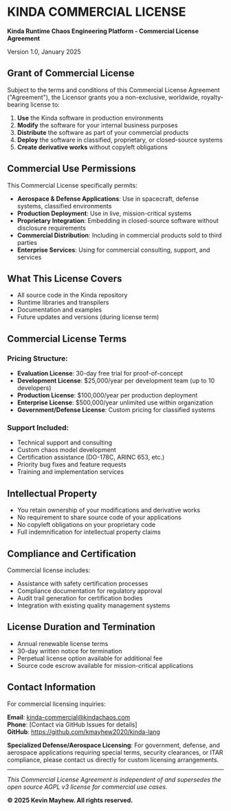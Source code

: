 # KINDA COMMERCIAL LICENSE

**Kinda Runtime Chaos Engineering Platform - Commercial License Agreement**

Version 1.0, January 2025

## Grant of Commercial License

Subject to the terms and conditions of this Commercial License Agreement ("Agreement"), the Licensor grants you a non-exclusive, worldwide, royalty-bearing license to:

1. **Use** the Kinda software in production environments
2. **Modify** the software for your internal business purposes  
3. **Distribute** the software as part of your commercial products
4. **Deploy** the software in classified, proprietary, or closed-source systems
5. **Create derivative works** without copyleft obligations

## Commercial Use Permissions

This Commercial License specifically permits:

- **Aerospace & Defense Applications**: Use in spacecraft, defense systems, classified environments
- **Production Deployment**: Use in live, mission-critical systems
- **Proprietary Integration**: Embedding in closed-source software without disclosure requirements
- **Commercial Distribution**: Including in commercial products sold to third parties
- **Enterprise Services**: Using for commercial consulting, support, and services

## What This License Covers

- All source code in the Kinda repository
- Runtime libraries and transpilers
- Documentation and examples
- Future updates and versions (during license term)

## Commercial License Terms

### Pricing Structure:
- **Evaluation License**: 30-day free trial for proof-of-concept
- **Development License**: $25,000/year per development team (up to 10 developers)
- **Production License**: $100,000/year per production deployment
- **Enterprise License**: $500,000/year unlimited use within organization
- **Government/Defense License**: Custom pricing for classified systems

### Support Included:
- Technical support and consulting
- Custom chaos model development
- Certification assistance (DO-178C, ARINC 653, etc.)
- Priority bug fixes and feature requests
- Training and implementation services

## Intellectual Property

- You retain ownership of your modifications and derivative works
- No requirement to share source code of your applications
- No copyleft obligations on your proprietary code
- Full indemnification for intellectual property claims

## Compliance and Certification

Commercial license includes:
- Assistance with safety certification processes
- Compliance documentation for regulatory approval
- Audit trail generation for certification bodies
- Integration with existing quality management systems

## License Duration and Termination

- Annual renewable license terms
- 30-day written notice for termination
- Perpetual license option available for additional fee
- Source code escrow available for mission-critical applications

## Contact Information

For commercial licensing inquiries:

**Email**: kinda-commercial@kindachaos.com  
**Phone**: [Contact via GitHub Issues for details]  
**GitHub**: https://github.com/kmayhew2020/kinda-lang

**Specialized Defense/Aerospace Licensing**:
For government, defense, and aerospace applications requiring special terms, security clearances, or ITAR compliance, please contact us directly for custom licensing arrangements.

---

*This Commercial License Agreement is independent of and supersedes the open source AGPL v3 license for commercial use cases.*

**© 2025 Kevin Mayhew. All rights reserved.**